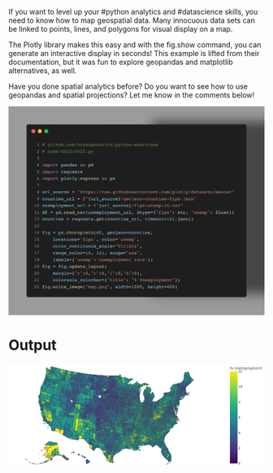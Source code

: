 If you want to level up your #python analytics and #datascience skills, you need to know how to map geospatial data. Many innocuous data sets can be linked to points, lines, and polygons for visual display on a map. 

The Plotly library makes this easy and with the fig.show command, you can generate an interactive display in seconds! This example is lifted from their documentation, but it was fun to explore geopandas and matplotlib alternatives, as well. 

Have you done spatial analytics before? Do you want to see how to use geopandas and spatial projections? Let me know in the comments below!

<img src="../../static/0022.png" />

# Output

<img src="map.png">